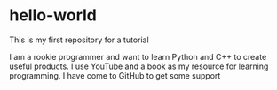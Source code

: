 # hello-world
This is my first repository for a tutorial

I am a rookie programmer and want to learn Python and C++ to create useful products.
I use YouTube and a book as my resource for learning programming.
I have come to GitHub to get some support
